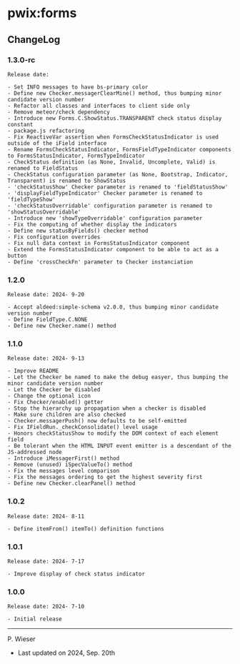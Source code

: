 # pwix:forms

## ChangeLog

### 1.3.0-rc

    Release date: 

    - Set INFO messages to have bs-primary color
    - Define new Checker.messagerClearMine() method, thus bumping minor candidate version number
    - Refactor all classes and interfaces to client side only
    - Remove meteor/check dependency
    - Introduce new Forms.C.ShowStatus.TRANSPARENT check status display constant
    - package.js refactoring
    - Fix ReactiveVar assertion when FormsCheckStatusIndicator is used outside of the iField interface
    - Rename FormsCheckStatusIndicator, FormsFieldTypeIndicator components to FormsStatusIndicator, FormsTypeIndicator
    - CheckStatus definition (as None, Invalid, Uncomplete, Valid) is renamed to FieldStatus
    - CheckStatus configuration parameter (as None, Bootstrap, Indicator, Transparent) is renamed to ShowStatus
    - 'checkStatusShow' Checker parameter is renamed to 'fieldStatusShow'
    - 'displayFieldTypeIndicator' Checker parameter is renamed to 'fieldTypeShow'
    - 'checkStatusOverridable' configuration parameter is renamed to 'showStatusOverridable'
    - Introduce new 'showTypeOverridable' configuration parameter
    - Fix the computing of whether display the indicators
    - Define new statusByFields() checker method
    - Fix configuration overrides
    - Fix null data context in FormsStatusIndicator component
    - Extend the FormsStatusIndicator component to be able to act as a button
    - Define 'crossCheckFn' parameter to Checker instanciation

### 1.2.0

    Release date: 2024- 9-20

    - Accept aldeed:simple-schema v2.0.0, thus bumping minor candidate version number
    - Define FieldType.C.NONE
    - Define new Checker.name() method

### 1.1.0

    Release date: 2024- 9-13

    - Improve README
    - Let the Checker be named to make the debug easyer, thus bumping the minor candidate version number
    - Let the Checker be disabled
    - Change the optional icon
    - Fix Checker/enabled() getter
    - Stop the hierarchy up propagation when a checker is disabled
    - Make sure children are also checked
    - Checker.messagerPush() now defaults to be self-emitted
    - Fix IFieldRun._checkConsolidate() level usage
    - Honors checkStatusShow to modify the DOM context of each element field
    - Be tolerant when the HTML INPUT event emitter is a descendant of the JS-addressed node
    - Introduce iMessagerFirst() method
    - Remove (unused) iSpecValueTo() method
    - Fix the messages level comparison
    - Fix the messages ordering to get the highest severity first
    - Define new Checker.clearPanel() method

### 1.0.2

    Release date: 2024- 8-11

    - Define itemFrom() itemTo() definition functions

### 1.0.1

    Release date: 2024- 7-17

    - Improve display of check status indicator

### 1.0.0

    Release date: 2024- 7-10

    - Initial release

---
P. Wieser
- Last updated on 2024, Sep. 20th
